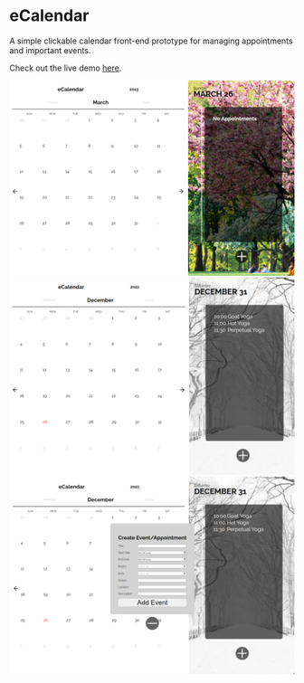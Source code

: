 # eCalendar
A simple clickable calendar front-end prototype for managing appointments and important events.

Check out the live demo [here](https://sherlineau.github.io/eCalendar/).

![Demo](Screenshot.png)
![Demo](Screenshot-2.png)
![Demo](Screenshot-3.png)